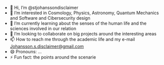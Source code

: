 - 👋 Hi, I’m @stjohanssondisclaimer
- 👀 I’m interested in Cosmology, Physics, Astronomy, Quantum Mechanics and Software and Cibersecurity design
- 🌱 I’m currently learning about the senses of the human life and the sciences involved in our relation
- 💞️ I’m looking to collaborate on big projects around the interesting areas 
- 📫 How to reach me through the academic life and my e-mail Johansson.s.disclaimer@gmail.com
- 😄 Pronouns: ...
- ⚡ Fun fact: the points around the scenarie

<!---
stjohanssondisclaimer/stjohanssondisclaimer is a ✨ special ✨ repository because its `README.md` (this file) appears on your GitHub profile.
You can click the Preview link to take a look at your changes.
--->
